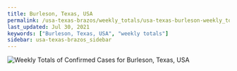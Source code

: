 ```yaml
---
title: Burleson, Texas, USA
permalink: /usa-texas-brazos/weekly_totals/usa-texas-burleson-weekly_totals.html
last_updated: Jul 30, 2021
keywords: ["Burleson, Texas, USA", "weekly totals"]
sidebar: usa-texas-brazos_sidebar
---
```


![Weekly Totals of Confirmed Cases for Burleson, Texas, USA](/covid_tracker/images/graphs/usa-texas-burleson-weekly_totals_graph.png)
